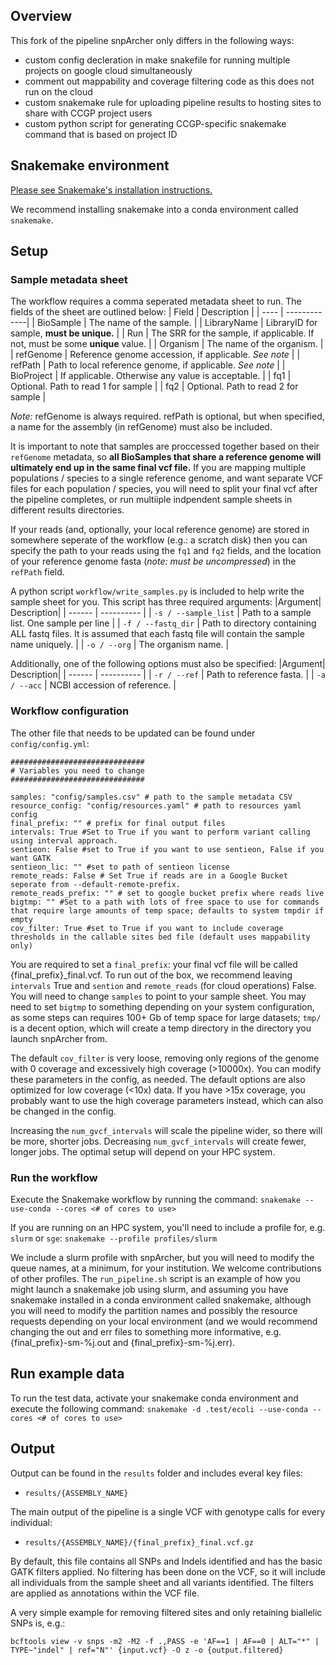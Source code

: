 ## Overview

This fork of the pipeline snpArcher only differs in the following ways:

* custom config decleration in make snakefile for running multiple projects on google cloud simultaneously 
* comment out mappability and coverage filtering code as this does not run on the cloud
* custom snakemake rule for uploading pipeline results to hosting sites to share with CCGP project users
* custom python script for generating CCGP-specific snakemake command that is based on project ID

## Snakemake environment

[Please see Snakemake's installation instructions.](https://snakemake.readthedocs.io/en/stable/getting_started/installation.html#installation)

We recommend installing snakemake into a conda environment called `snakemake`.

## Setup

### Sample metadata sheet

The workflow requires a comma seperated metadata sheet to run. The fields of the sheet are outlined below:
| Field | Description |
| ---- | -------------|
| BioSample | The name of the sample. |
| LibraryName | LibraryID for sample, **must be unique.** |
| Run | The SRR for the sample, if applicable. If not, must be some **unique** value. |
| Organism | The name of the organism. |
| refGenome | Reference genome accession, if applicable. *See note* |
| refPath | Path to local reference genome, if applicable. *See note* |
| BioProject | If applicable. Otherwise any value is acceptable. |
| fq1 | Optional. Path to read 1 for sample |
| fq2 | Optional. Path to read 2 for sample |

*Note:* refGenome is always required. refPath is optional, but when specified, a name for the assembly (in refGenome) must also be included. 

It is important to note that samples are proccessed together based on their `refGenome` metadata, so **all BioSamples that share a reference genome will ultimately end up in the same final vcf file.** If you are mapping multiple populations / species to a single reference genome, and want separate VCF files for each population / species, you will need to split your final vcf after the pipeline completes, or run multiiple indpendent sample sheets in different results directories. 

If your reads (and, optionally, your local reference genome) are stored in somewhere seperate of the workflow (e.g.: a scratch disk) then you can specify the path to your reads using the `fq1` and `fq2` fields, and the location of your reference genome fasta (*note: must be uncompressed*) in the `refPath` field. 

A python script `workflow/write_samples.py` is included to help write the sample sheet for you. This script has three required arguments:
|Argument| Description|
| ------ | ---------- |
| `-s / --sample_list` | Path to a sample list. One sample per line |
| `-f / --fastq_dir` | Path to directory containing ALL fastq files. It is assumed that each fastq file will contain the sample name uniquely. |
| `-o / --org` | The organism name. |

Additionally, one of the following options must also be specified:
|Argument| Description|
| ------ | ---------- |
| `-r / --ref` | Path to reference fasta. |
| `-a / --acc` | NCBI accession of reference. |

### Workflow configuration

The other file that needs to be updated can be found under `config/config.yml`:

```
##############################
# Variables you need to change
##############################

samples: "config/samples.csv" # path to the sample metadata CSV
resource_config: "config/resources.yaml" # path to resources yaml config
final_prefix: "" # prefix for final output files
intervals: True #Set to True if you want to perform variant calling using interval approach.
sentieon: False #set to True if you want to use sentieon, False if you want GATK
sentieon_lic: "" #set to path of sentieon license
remote_reads: False # Set True if reads are in a Google Bucket seperate from --default-remote-prefix.
remote_reads_prefix: "" # set to google bucket prefix where reads live
bigtmp: "" #Set to a path with lots of free space to use for commands that require large amounts of temp space; defaults to system tmpdir if empty
cov_filter: True #set to True if you want to include coverage thresholds in the callable sites bed file (default uses mappability only)

```
You are required to set a `final_prefix`: your final vcf file will be called {final_prefix}_final.vcf. To run out of the box, we recommend leaving `intervals` True and `sention` and `remote_reads` (for cloud operations) False. You will need to change `samples` to point to your sample sheet. You may need to set `bigtmp` to something depending on your system configuration, as some steps can requires 100+ Gb of temp space for large datasets; `tmp/` is a decent option, which will create a temp directory in the directory you launch snpArcher from. 

The default `cov_filter` is very loose, removing only regions of the genome with 0 coverage and excessively high coverage (>10000x). You can modify these parameters in the config, as needed. The default options are also optimized for low coverage (<10x) data. If you have >15x coverage, you probably want to use the high coverage parameters instead, which can also be changed in the config. 

Increasing the `num_gvcf_intervals` will scale the pipeline wider, so there will be more, shorter jobs. Decreasing `num_gvcf_intervals` will create fewer, longer jobs. The optimal setup will depend on your HPC system. 

### Run the workflow

Execute the Snakemake workflow by running the command:
`snakemake --use-conda --cores <# of cores to use>`

If you are running on an HPC system, you'll need to include a profile for, e.g. `slurm` or `sge`:
`snakemake --profile profiles/slurm`

We include a slurm profile with snpArcher, but you will need to modify the queue names, at a minimum, for your institution. We welcome contributions of other profiles. The `run_pipeline.sh` script is an example of how you might launch a snakemake job using slurm, and assuming you have snakemake installed in a conda environment called snakemake, although you will need to modify the partition names and possibly the resource requests depending on your local environment (and we would recommend changing the out and err files to something more informative, e.g. {final_prefix}-sm-%j.out and {final_prefix}-sm-%j.err).

## Run example data

To run the test data, activate your snakemake conda environment and execute the following command:
`snakemake -d .test/ecoli --use-conda --cores <# of cores to use>`

## Output

Output can be found in the `results` folder and includes everal key files:

- `results/{ASSEMBLY_NAME}`

The main output of the pipeline is a single VCF with genotype calls for every individual:

- `results/{ASSEMBLY_NAME}/{final_prefix}_final.vcf.gz`

By default, this file contains all SNPs and Indels identified and has the basic GATK filters applied. No filtering has been done on the VCF, so it will include all individuals from the sample sheet and all variants identified. The filters are applied as annotations within the VCF file.

A very simple example for removing filtered sites and only retaining biallelic SNPs is, e.g.:

```
bcftools view -v snps -m2 -M2 -f .,PASS -e 'AF==1 | AF==0 | ALT="*" | TYPE~"indel" | ref="N"' {input.vcf} -O z -o {output.filtered}
```
